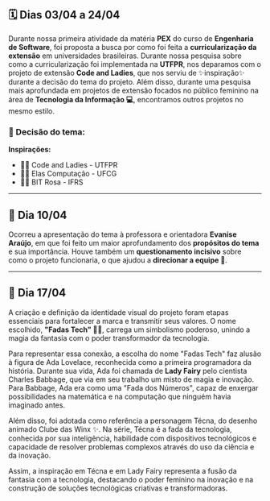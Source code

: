 ## 🗓️ Dias 03/04 a 24/04

Durante nossa primeira atividade da matéria **PEX** do curso de **Engenharia de Software**, foi proposta a busca por como foi feita a **curricularização da extensão** em universidades brasileiras. Durante nossa pesquisa sobre como a curricularização foi implementada na **UTFPR**, nos deparamos com o projeto de extensão **Code and Ladies**, que nos serviu de ✨inspiração✨ durante a decisão do tema do projeto. Além disso, durante uma pesquisa mais aprofundada em projetos de extensão focados no público feminino na área de **Tecnologia da Informação 💻**, encontramos outros projetos no mesmo estilo.

### 🎯 Decisão do tema:
**Inspirações:**
- 👩‍💻 Code and Ladies - UTFPR  
- 👩‍💻 Elas Computação - UFCG  
- 👩‍💻 BIT Rosa - IFRS  

---

## 📅 Dia 10/04

Ocorreu a apresentação do tema à professora e orientadora **Evanise Araújo**, em que foi feito um maior aprofundamento dos **propósitos do tema** e sua importância. Houve também um **questionamento incisivo** sobre como o projeto funcionaria, o que ajudou a **direcionar a equipe 🧭**.

---

## 🎨 Dia 17/04

A criação e definição da identidade visual do projeto foram etapas essenciais para fortalecer a marca e transmitir seus valores. O nome escolhido, **"Fadas Tech" 🧚‍♀️**, carrega um simbolismo poderoso, unindo a magia da fantasia com o poder transformador da tecnologia.

Para representar essa conexão, a escolha do nome "Fadas Tech" faz alusão à figura de Ada Lovelace, reconhecida como a primeira programadora da história. Durante sua vida, Ada foi chamada de **Lady Fairy** pelo cientista Charles Babbage, que via em seu trabalho um misto de magia e inovação. Para Babbage, Ada era como uma "Fada dos Números", capaz de enxergar possibilidades na matemática e na computação que ninguém havia imaginado antes.

Além disso, foi adotada como referência a personagem Técna, do desenho animado Clube das Winx ✨. Na série, Técna é a fada da tecnologia, conhecida por sua inteligência, habilidade com dispositivos tecnológicos e capacidade de resolver problemas complexos através do uso da ciência e da inovação.

Assim, a inspiração em Técna e em Lady Fairy representa a fusão da fantasia com a tecnologia, destacando o poder feminino na inovação e na construção de soluções tecnológicas criativas e transformadoras.

